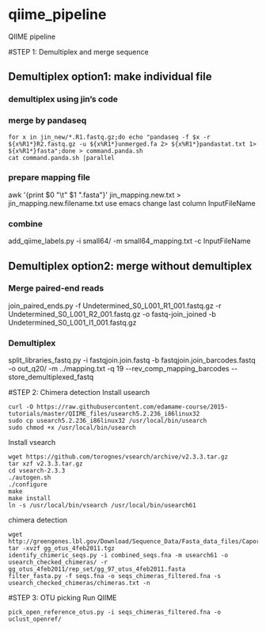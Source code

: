 # qiime_pipeline
QIIME pipeline

#STEP 1: Demultiplex and merge sequence
## Demultiplex option1: make individual file
### demultiplex using jin’s code

### merge by pandaseq
```
for x in jin_new/*.R1.fastq.gz;do echo "pandaseq -f $x -r ${x%R1*}R2.fastq.gz -u ${x%R1*}unmerged.fa 2> ${x%R1*}pandastat.txt 1> ${x%R1*}fasta";done > command.panda.sh
cat command.panda.sh |parallel
```

### prepare mapping file
awk '{print $0 "\t" $1 ".fasta"}' jin_mapping.new.txt > jin_mapping.new.filename.txt
use emacs change last column InputFileName

### combine
add_qiime_labels.py -i small64/ -m  small64_mapping.txt -c InputFileName


## Demultiplex option2: merge without demultiplex
### Merge paired-end reads
join_paired_ends.py -f Undetermined_S0_L001_R1_001.fastq.gz -r Undetermined_S0_L001_R2_001.fastq.gz -o fastq-join_joined -b Undetermined_S0_L001_I1_001.fastq.gz

### Demultiplex
split_libraries_fastq.py -i fastqjoin.join.fastq -b fastqjoin.join_barcodes.fastq -o out_q20/ -m ../mapping.txt -q 19 --rev_comp_mapping_barcodes --store_demultiplexed_fastq

#STEP 2: Chimera detection
Install usearch
```
curl -O https://raw.githubusercontent.com/edamame-course/2015-tutorials/master/QIIME_files/usearch5.2.236_i86linux32
sudo cp usearch5.2.236_i86linux32 /usr/local/bin/usearch
sudo chmod +x /usr/local/bin/usearch
```
Install vsearch
```
wget https://github.com/torognes/vsearch/archive/v2.3.3.tar.gz
tar xzf v2.3.3.tar.gz
cd vsearch-2.3.3
./autogen.sh
./configure
make
make install
ln -s /usr/local/bin/vsearch /usr/local/bin/usearch61
```

chimera detection
```
wget http://greengenes.lbl.gov/Download/Sequence_Data/Fasta_data_files/Caporaso_Reference_OTUs/gg_otus_4feb2011.tgz
tar -xvzf gg_otus_4feb2011.tgz
identify_chimeric_seqs.py -i combined_seqs.fna -m usearch61 -o usearch_checked_chimeras/ -r gg_otus_4feb2011/rep_set/gg_97_otus_4feb2011.fasta 
filter_fasta.py -f seqs.fna -o seqs_chimeras_filtered.fna -s usearch_checked_chimeras/chimeras.txt -n
```

#STEP 3: OTU picking
Run QIIME
```
pick_open_reference_otus.py -i seqs_chimeras_filtered.fna -o uclust_openref/
```
